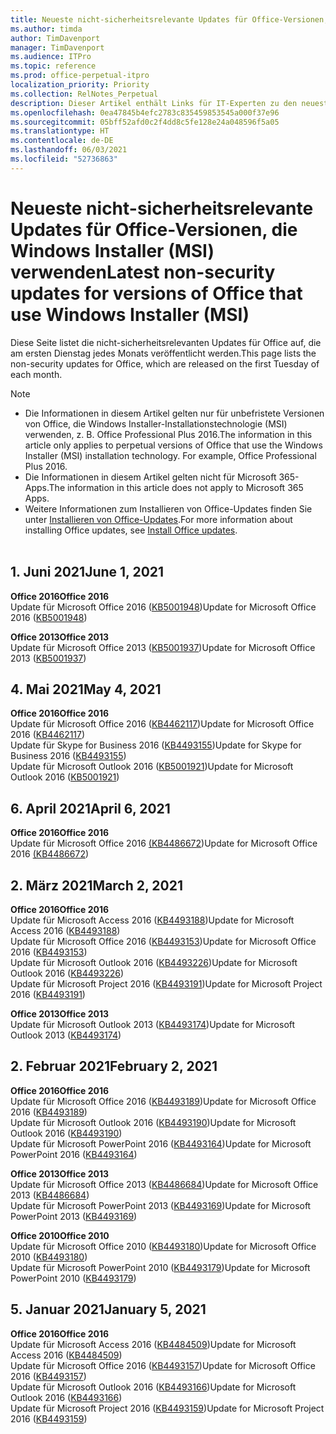 ```yaml
---
title: Neueste nicht-sicherheitsrelevante Updates für Office-Versionen, die Windows Installer (MSI) verwenden
ms.author: timda
author: TimDavenport
manager: TimDavenport
ms.audience: ITPro
ms.topic: reference
ms.prod: office-perpetual-itpro
localization_priority: Priority
ms.collection: RelNotes_Perpetual
description: Dieser Artikel enthält Links für IT-Experten zu den neuesten nicht-sicherheitsrelevanten Updateinformationen für dauerhafte Versionen von Office 2016, Office 2013 und Office 2010
ms.openlocfilehash: 0ea47845b4efc2783c835459853545a000f37e96
ms.sourcegitcommit: 05bff52afd0c2f4dd8c5fe128e24a048596f5a05
ms.translationtype: HT
ms.contentlocale: de-DE
ms.lasthandoff: 06/03/2021
ms.locfileid: "52736863"
---
```

# <a name="latest-non-security-updates-for-versions-of-office-that-use-windows-installer-msi"></a><span data-ttu-id="4890e-103">Neueste nicht-sicherheitsrelevante Updates für Office-Versionen, die Windows Installer (MSI) verwenden</span><span class="sxs-lookup"><span data-stu-id="4890e-103">Latest non-security updates for versions of Office that use Windows Installer (MSI)</span></span>

<span data-ttu-id="4890e-104">Diese Seite listet die nicht-sicherheitsrelevanten Updates für Office auf, die am ersten Dienstag jedes Monats veröffentlicht werden.</span><span class="sxs-lookup"><span data-stu-id="4890e-104">This page lists the non-security updates for Office, which are released on the first Tuesday of each month.</span></span>

> [!NOTE]
> - <span data-ttu-id="4890e-p101">Die Informationen in diesem Artikel gelten nur für unbefristete Versionen von Office, die Windows Installer-Installationstechnologie (MSI) verwenden, z. B. Office Professional Plus 2016.</span><span class="sxs-lookup"><span data-stu-id="4890e-p101">The information in this article only applies to perpetual versions of Office that use the Windows Installer (MSI) installation technology. For example, Office Professional Plus 2016.</span></span>
> - <span data-ttu-id="4890e-107">Die Informationen in diesem Artikel gelten nicht für Microsoft 365-Apps.</span><span class="sxs-lookup"><span data-stu-id="4890e-107">The information in this article does not apply to Microsoft 365 Apps.</span></span>
> - <span data-ttu-id="4890e-108">Weitere Informationen zum Installieren von Office-Updates finden Sie unter [Installieren von Office-Updates](https://support.office.com/article/2ab296f3-7f03-43a2-8e50-46de917611c5).</span><span class="sxs-lookup"><span data-stu-id="4890e-108">For more information about installing Office updates, see [Install Office updates](https://support.office.com/article/2ab296f3-7f03-43a2-8e50-46de917611c5).</span></span>
<br/><br/>

## <a name="june-1-2021"></a><span data-ttu-id="4890e-109">1. Juni 2021</span><span class="sxs-lookup"><span data-stu-id="4890e-109">June 1, 2021</span></span>
<span data-ttu-id="4890e-110">**Office 2016**</span><span class="sxs-lookup"><span data-stu-id="4890e-110">**Office 2016**</span></span><br/>
<span data-ttu-id="4890e-111">Update für Microsoft Office 2016 ([KB5001948](https://support.microsoft.com/help/5001948))</span><span class="sxs-lookup"><span data-stu-id="4890e-111">Update for Microsoft Office 2016 ([KB5001948](https://support.microsoft.com/help/5001948))</span></span> </br> 

<span data-ttu-id="4890e-112">**Office 2013**</span><span class="sxs-lookup"><span data-stu-id="4890e-112">**Office 2013**</span></span><br/>
<span data-ttu-id="4890e-113">Update für Microsoft Office 2013 ([KB5001937](https://support.microsoft.com/help/5001937))</span><span class="sxs-lookup"><span data-stu-id="4890e-113">Update for Microsoft Office 2013 ([KB5001937](https://support.microsoft.com/help/5001937))</span></span> </br> 

## <a name="may-4-2021"></a><span data-ttu-id="4890e-114">4. Mai 2021</span><span class="sxs-lookup"><span data-stu-id="4890e-114">May 4, 2021</span></span>
<span data-ttu-id="4890e-115">**Office 2016**</span><span class="sxs-lookup"><span data-stu-id="4890e-115">**Office 2016**</span></span><br/>
<span data-ttu-id="4890e-116">Update für Microsoft Office 2016 ([KB4462117](https://support.microsoft.com/help/4462117))</span><span class="sxs-lookup"><span data-stu-id="4890e-116">Update for Microsoft Office 2016 ([KB4462117](https://support.microsoft.com/help/4462117))</span></span> </br> <span data-ttu-id="4890e-117">Update für Skype for Business 2016 ([KB4493155](https://support.microsoft.com/help/4493155))</span><span class="sxs-lookup"><span data-stu-id="4890e-117">Update for Skype for Business 2016 ([KB4493155](https://support.microsoft.com/help/4493155))</span></span> </br> <span data-ttu-id="4890e-118">Update für Microsoft Outlook 2016 ([KB5001921](https://support.microsoft.com/help/5001921))</span><span class="sxs-lookup"><span data-stu-id="4890e-118">Update for Microsoft Outlook 2016 ([KB5001921](https://support.microsoft.com/help/5001921))</span></span> </br> 

## <a name="april-6-2021"></a><span data-ttu-id="4890e-119">6. April 2021</span><span class="sxs-lookup"><span data-stu-id="4890e-119">April 6, 2021</span></span>
<span data-ttu-id="4890e-120">**Office 2016**</span><span class="sxs-lookup"><span data-stu-id="4890e-120">**Office 2016**</span></span><br/>
<span data-ttu-id="4890e-121">Update für Microsoft Office 2016 [(KB4486672](https://support.microsoft.com/help/4486672))</span><span class="sxs-lookup"><span data-stu-id="4890e-121">Update for Microsoft Office 2016 [(KB4486672](https://support.microsoft.com/help/4486672))</span></span> </br> 

## <a name="march-2-2021"></a><span data-ttu-id="4890e-122">2. März 2021</span><span class="sxs-lookup"><span data-stu-id="4890e-122">March 2, 2021</span></span>
<span data-ttu-id="4890e-123">**Office 2016**</span><span class="sxs-lookup"><span data-stu-id="4890e-123">**Office 2016**</span></span><br/>
<span data-ttu-id="4890e-124">Update für Microsoft Access 2016 ([KB4493188](https://support.microsoft.com/help/4493188))</span><span class="sxs-lookup"><span data-stu-id="4890e-124">Update for Microsoft Access 2016 ([KB4493188](https://support.microsoft.com/help/4493188))</span></span> </br> <span data-ttu-id="4890e-125">Update für Microsoft Office 2016 ([KB4493153](https://support.microsoft.com/help/4493153))</span><span class="sxs-lookup"><span data-stu-id="4890e-125">Update for Microsoft Office 2016 ([KB4493153](https://support.microsoft.com/help/4493153))</span></span> </br> <span data-ttu-id="4890e-126">Update für Microsoft Outlook 2016 ([KB4493226](https://support.microsoft.com/help/4493226))</span><span class="sxs-lookup"><span data-stu-id="4890e-126">Update for Microsoft Outlook 2016 ([KB4493226](https://support.microsoft.com/help/4493226))</span></span> </br> <span data-ttu-id="4890e-127">Update für Microsoft Project 2016 ([KB4493191](https://support.microsoft.com/help/4493191))</span><span class="sxs-lookup"><span data-stu-id="4890e-127">Update for Microsoft Project 2016 ([KB4493191](https://support.microsoft.com/help/4493191))</span></span> </br> 


<span data-ttu-id="4890e-128">**Office 2013**</span><span class="sxs-lookup"><span data-stu-id="4890e-128">**Office 2013**</span></span><br/>
<span data-ttu-id="4890e-129">Update für Microsoft Outlook 2013 ([KB4493174](https://support.microsoft.com/help/4493174))</span><span class="sxs-lookup"><span data-stu-id="4890e-129">Update for Microsoft Outlook 2013 ([KB4493174](https://support.microsoft.com/help/4493174))</span></span> </br> 


## <a name="february-2-2021"></a><span data-ttu-id="4890e-130">2. Februar 2021</span><span class="sxs-lookup"><span data-stu-id="4890e-130">February 2, 2021</span></span>
<span data-ttu-id="4890e-131">**Office 2016**</span><span class="sxs-lookup"><span data-stu-id="4890e-131">**Office 2016**</span></span><br/>
<span data-ttu-id="4890e-132">Update für Microsoft Office 2016 ([KB4493189](https://support.microsoft.com/help/4493189))</span><span class="sxs-lookup"><span data-stu-id="4890e-132">Update for Microsoft Office 2016 ([KB4493189](https://support.microsoft.com/help/4493189))</span></span> </br> <span data-ttu-id="4890e-133">Update für Microsoft Outlook 2016 ([KB4493190](https://support.microsoft.com/help/4493190))</span><span class="sxs-lookup"><span data-stu-id="4890e-133">Update for Microsoft Outlook 2016 ([KB4493190](https://support.microsoft.com/help/4493190))</span></span> </br> <span data-ttu-id="4890e-134">Update für Microsoft PowerPoint 2016 ([KB4493164](https://support.microsoft.com/help/4493164))</span><span class="sxs-lookup"><span data-stu-id="4890e-134">Update for Microsoft PowerPoint 2016 ([KB4493164](https://support.microsoft.com/help/4493164))</span></span> </br> 

<span data-ttu-id="4890e-135">**Office 2013**</span><span class="sxs-lookup"><span data-stu-id="4890e-135">**Office 2013**</span></span><br/>
<span data-ttu-id="4890e-136">Update für Microsoft Office 2013 ([KB4486684](https://support.microsoft.com/help/4486684))</span><span class="sxs-lookup"><span data-stu-id="4890e-136">Update for Microsoft Office 2013 ([KB4486684](https://support.microsoft.com/help/4486684))</span></span> </br>
<span data-ttu-id="4890e-137">Update für Microsoft PowerPoint 2013 ([KB4493169](https://support.microsoft.com/help/4493169))</span><span class="sxs-lookup"><span data-stu-id="4890e-137">Update for Microsoft PowerPoint 2013 ([KB4493169](https://support.microsoft.com/help/4493169))</span></span> </br>

<span data-ttu-id="4890e-138">**Office 2010**</span><span class="sxs-lookup"><span data-stu-id="4890e-138">**Office 2010**</span></span><br/>
<span data-ttu-id="4890e-139">Update für Microsoft Office 2010 ([KB4493180](https://support.microsoft.com/help/4493180))</span><span class="sxs-lookup"><span data-stu-id="4890e-139">Update for Microsoft Office 2010 ([KB4493180](https://support.microsoft.com/help/4493180))</span></span> </br>
<span data-ttu-id="4890e-140">Update für Microsoft PowerPoint 2010 ([KB4493179](https://support.microsoft.com/help/4493179))</span><span class="sxs-lookup"><span data-stu-id="4890e-140">Update for Microsoft PowerPoint 2010 ([KB4493179](https://support.microsoft.com/help/4493179))</span></span></br>


## <a name="january-5-2021"></a><span data-ttu-id="4890e-141">5. Januar 2021</span><span class="sxs-lookup"><span data-stu-id="4890e-141">January 5, 2021</span></span>
<span data-ttu-id="4890e-142">**Office 2016**</span><span class="sxs-lookup"><span data-stu-id="4890e-142">**Office 2016**</span></span></br>
<span data-ttu-id="4890e-143">Update für Microsoft Access 2016 ([KB4484509](https://support.microsoft.com/help/4484509))</span><span class="sxs-lookup"><span data-stu-id="4890e-143">Update for Microsoft Access 2016 ([KB4484509](https://support.microsoft.com/help/4484509))</span></span> </br>
<span data-ttu-id="4890e-144">Update für Microsoft Office 2016 ([KB4493157](https://support.microsoft.com/help/4493157))</span><span class="sxs-lookup"><span data-stu-id="4890e-144">Update for Microsoft Office 2016 ([KB4493157](https://support.microsoft.com/help/4493157))</span></span> </br>
<span data-ttu-id="4890e-145">Update für Microsoft Outlook 2016 ([KB4493166](https://support.microsoft.com/help/4493166))</span><span class="sxs-lookup"><span data-stu-id="4890e-145">Update for Microsoft Outlook 2016 ([KB4493166](https://support.microsoft.com/help/4493166))</span></span> </br>
<span data-ttu-id="4890e-146">Update für Microsoft Project 2016 ([KB4493159](https://support.microsoft.com/help/4493159))</span><span class="sxs-lookup"><span data-stu-id="4890e-146">Update for Microsoft Project 2016 ([KB4493159](https://support.microsoft.com/help/4493159))</span></span> </br>



</br>